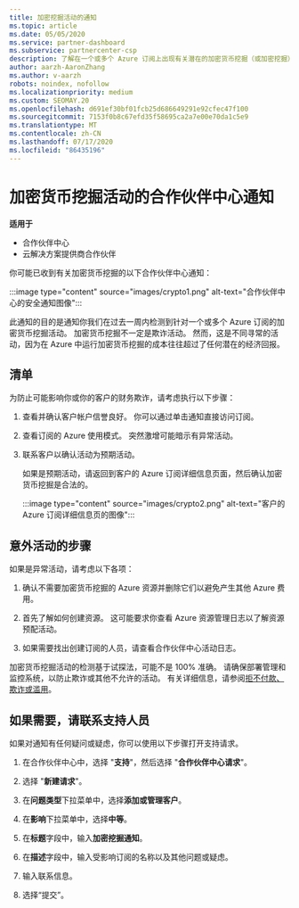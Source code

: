 ```yaml
---
title: 加密挖掘活动的通知
ms.topic: article
ms.date: 05/05/2020
ms.service: partner-dashboard
ms.subservice: partnercenter-csp
description: 了解在一个或多个 Azure 订阅上出现有关潜在的加密货币挖掘（或加密挖掘）的通知时，这意味着什么。
author: aarzh-AaronZhang
ms.author: v-aarzh
robots: noindex, nofollow
ms.localizationpriority: medium
ms.custom: SEOMAY.20
ms.openlocfilehash: d691ef30bf01fcb25d686649291e92cfec47f100
ms.sourcegitcommit: 7153f0b8c67efd35f58695ca2a7e00e70da1c5e9
ms.translationtype: MT
ms.contentlocale: zh-CN
ms.lasthandoff: 07/17/2020
ms.locfileid: "86435196"
---
```

# <a name="partner-center-notification-for-cryptocurrency-mining-activity"></a>加密货币挖掘活动的合作伙伴中心通知

**适用于**

-  合作伙伴中心
-  云解决方案提供商合作伙伴

你可能已收到有关加密货币挖掘的以下合作伙伴中心通知：

:::image type="content" source="images/crypto1.png" alt-text="合作伙伴中心的安全通知图像":::

此通知的目的是通知你我们在过去一周内检测到针对一个或多个 Azure 订阅的加密货币挖掘活动。 加密货币挖掘不一定是欺诈活动。 然而，这是不同寻常的活动，因为在 Azure 中运行加密货币挖掘的成本往往超过了任何潜在的经济回报。

## <a name="checklist"></a>清单

为防止可能影响你或你的客户的财务欺诈，请考虑执行以下步骤：

1. 查看并确认客户帐户信誉良好。 你可以通过单击通知直接访问订阅。

2. 查看订阅的 Azure 使用模式。 突然激增可能暗示有异常活动。

3. 联系客户以确认活动为预期活动。

   如果是预期活动，请返回到客户的 Azure 订阅详细信息页面，然后确认加密货币挖掘是合法的。

   :::image type="content" source="images/crypto2.png" alt-text="客户的 Azure 订阅详细信息页的图像":::

## <a name="steps-for-unexpected-activity"></a>意外活动的步骤

如果是异常活动，请考虑以下各项：

1. 确认不需要加密货币挖掘的 Azure 资源并删除它们以避免产生其他 Azure 费用。

2. 首先了解如何创建资源。 这可能要求你查看 Azure 资源管理日志以了解资源预配活动。

3. 如果需要找出创建订阅的人员，请查看合作伙伴中心活动日志。

加密货币挖掘活动的检测基于试探法，可能不是 100% 准确。 请确保部署管理和监控系统，以防止欺诈或其他不允许的活动。 有关详细信息，请参阅[拒不付款、欺诈或滥用](https://docs.microsoft.com/partner-center/non-payment--fraud--or-misuse)。

## <a name="contact-support-if-needed"></a>如果需要，请联系支持人员

如果对通知有任何疑问或疑虑，你可以使用以下步骤打开支持请求。

1. 在合作伙伴中心中，选择 "**支持**"，然后选择 "**合作伙伴中心请求**"。

2. 选择 "**新建请求**"。 

3. 在**问题类型**下拉菜单中，选择**添加或管理客户**。

4. 在**影响**下拉菜单中，选择**中等**。

5. 在**标题**字段中，输入**加密挖掘通知**。

6. 在**描述**字段中，输入受影响订阅的名称以及其他问题或疑虑。

7. 输入联系信息。

8. 选择“提交”。
